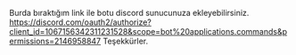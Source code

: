 Burda bıraktığım link ile botu discord sunucunuza
ekleyebilirsiniz. 
https://discord.com/oauth2/authorize?client_id=1067156342311231528&scope=bot%20applications.commands&permissions=2146958847 Teşekkürler. 
